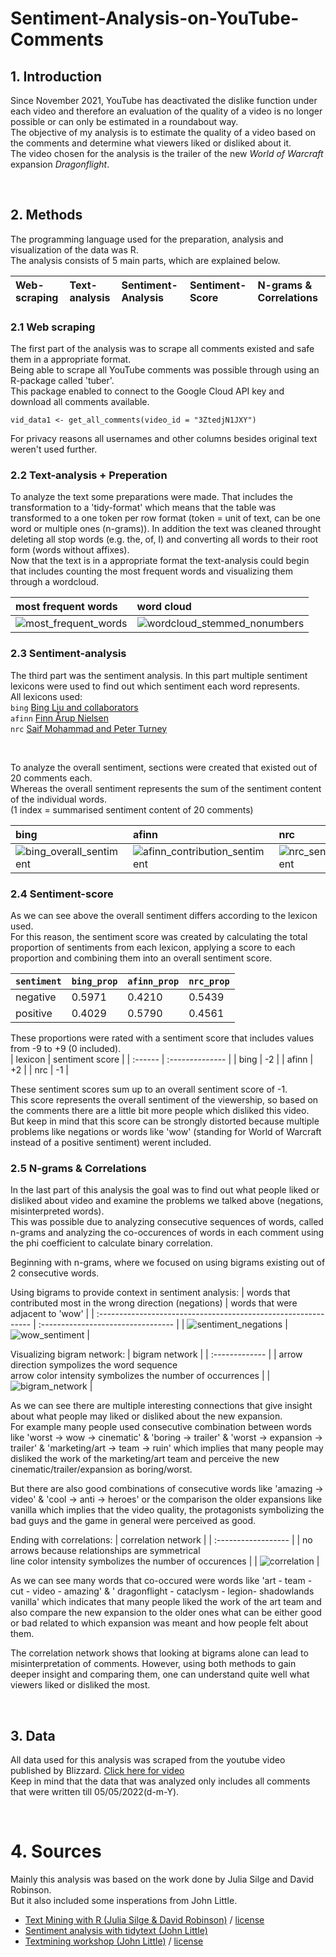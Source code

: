 # Sentiment-Analysis-on-YouTube-Comments


## 1. Introduction 

Since November 2021, YouTube has deactivated the dislike function under each video and therefore an evaluation of the quality of a video is no longer possible or can only be estimated in a roundabout way. <br />
The objective of my analysis is to estimate the quality of a video based on the comments and determine what viewers liked or disliked about it. <br />
The video chosen for the analysis is the trailer of the new *World of Warcraft* expansion *Dragonflight*. <br />


<p>&nbsp;</p>


## 2. Methods

The programming language used for the preparation, analysis and visualization of the data was R. <br />
The analysis consists of 5 main parts, which are explained below.

| Web-scraping | Text-analysis | Sentiment-Analysis | Sentiment-Score | N-grams & Correlations |
| :----------- | :------------ | :----------------- | :-------------- | :--------------------- |

### 2.1 Web scraping
The first part of the analysis was to scrape all comments existed and safe them in a appropriate format. <br />
Being able to scrape all YouTube comments was possible through using an R-package called 'tuber'. <br />
This package enabled to connect to the Google Cloud API key and download all comments available.
```
vid_data1 <- get_all_comments(video_id = "3ZtedjN1JXY")
```
For privacy reasons all usernames and other columns besides original text weren't used further.

### 2.2 Text-analysis + Preperation
To analyze the text some preparations were made. That includes the transformation to a 'tidy-format' which means that the table was transformed to a one token per row format (token = unit of text, can be one word or multiple ones (n-grams)). In addition the text was cleaned throught deleting all stop words (e.g. the, of, I) and converting all words to their root form (words without affixes). <br />
Now that the text is in a appropriate format the text-analysis could begin that includes counting the most frequent words and visualizing them through a wordcloud.


| most frequent words | word cloud | 
| :------------------ | :--------- | 
| ![most_frequent_words](https://user-images.githubusercontent.com/104349890/168629988-0241a141-072c-4ec1-875a-c423d4fa3da6.png)| ![wordcloud_stemmed_nonumbers](https://user-images.githubusercontent.com/104349890/168629700-83ac6719-be86-4093-9ba0-6e184e4615e5.png) |

### 2.3 Sentiment-analysis
The third part was the sentiment analysis. In this part multiple sentiment lexicons were used to find out which sentiment each word represents. <br />
All lexicons used:  <br />
`bing` [Bing Liu and collaborators](https://www.cs.uic.edu/~liub/FBS/sentiment-analysis.html) <br />
`afinn` [Finn Årup Nielsen](http://www2.imm.dtu.dk/pubdb/pubs/6010-full.html) <br />
`nrc` [Saif Mohammad and Peter Turney](http://saifmohammad.com/WebPages/NRC-Emotion-Lexicon.htm) <br />
<p>&nbsp;</p>
To analyze the overall sentiment, sections were created that existed out of 20 comments each. <br />
Whereas the overall sentiment represents the sum of the sentiment content of the individual words. <br />
(1 index = summarised sentiment content of 20 comments) <br />

| bing | afinn | nrc |
| :--- | :---- | :-- |
|![bing_overall_sentiment](https://user-images.githubusercontent.com/104349890/168635643-08b32d9b-93d9-45f6-9003-5a671e363065.png)|![afinn_contribution_sentiment](https://user-images.githubusercontent.com/104349890/168635721-aa867605-2ab9-4745-89f5-8f68f439d2af.png)|![nrc_sentiment](https://user-images.githubusercontent.com/104349890/168635740-dcc94227-b20e-4f1e-9f1f-a61d32461b7e.png)|

### 2.4 Sentiment-score
As we can see above the overall sentiment differs according to the lexicon used. <br />
For this reason, the sentiment score was created by calculating the total proportion of sentiments from each lexicon, applying a score to each proportion and combining them into an overall sentiment score. <br />

| `sentiment` | `bing_prop` | `afinn_prop` | `nrc_prop` | 
| :---------- | :---------- | :----------- | :--------- |
| negative    | 0.5971      | 0.4210       | 0.5439     | 
| positive    | 0.4029      | 0.5790       | 0.4561     |

These proportions were rated with a sentiment score that includes values from -9 to +9 (0 included). <br />
| lexicon | sentiment score |
| :------ | :-------------- |
| bing    | -2              |
| afinn   | +2              |
| nrc     | -1              |

These sentiment scores sum up to an overall sentiment score of -1. <br />
This score represents the overall sentiment of the viewership, so based on the comments there are a little bit more people which disliked this video. <br />
But keep in mind that this score can be strongly distorted because multiple problems like negations or words like 'wow' (standing for World of Warcraft instead of a positive sentiment) werent included.


### 2.5 N-grams & Correlations
In the last part of this analysis the goal was to find out what people liked or disliked about video and examine the problems we talked above (negations, misinterpreted words). <br />
This was possible due to analyzing consecutive sequences of words, called n-grams and analyzing the co-occurences of words in each comment using the phi coefficient to calculate binary correlation. <br />

Beginning with n-grams, where we focused on using bigrams existing out of 2 consecutive words. <br /> 

Using bigrams to provide context in sentiment analysis:
| words that contributed most in the wrong direction (negations) | words that were adjacent to 'wow'  |
| :------------------------------------------------------------- | :--------------------------------- |
| ![sentiment_negations](https://user-images.githubusercontent.com/104349890/168787598-f6da280a-39a4-4f70-9d45-4bf0c7c3f429.png) | ![wow_sentiment](https://user-images.githubusercontent.com/104349890/168786238-900a979e-db41-400d-a013-7827de52e1d7.png) |

Visualizing bigram network: 
| bigram network |
| :------------- |
| arrow direction sympolizes the word sequence <br /> arrow color intensity symbolizes the number of occurrences |
| ![bigram_network](https://user-images.githubusercontent.com/104349890/168792243-e648be3b-a6c2-40d9-8c37-c6d99afa728c.png) |

As we can see there are multiple interesting connections that give insight about what people may liked or disliked about the new expansion. <br /> 
For example many people used consecutive combination between words like 'worst -> wow -> cinematic' & 'boring -> trailer' & 'worst -> expansion -> trailer' & 'marketing/art -> team -> ruin' which implies that many people may disliked the work of the marketing/art team and perceive the new cinematic/trailer/expansion as boring/worst. <br />

But there are also good combinations of consecutive words like 'amazing -> video' & 'cool -> anti -> heroes' or the comparison the older expansions like vanilla which implies that the video quality, the protagonists symbolizing the bad guys and the game in general were perceived as good. <br />

Ending with correlations:
| correlation network |
| :------------------ |
| no arrows because relationships are symmetrical <br /> line color intensity symbolizes the number of occurences |
| ![correlation](https://user-images.githubusercontent.com/104349890/168800581-969cb1b6-31d9-4580-a25f-28a87e717248.png) |

As we can see many words that co-occured were words like 'art - team - cut - video - amazing' & ' dragonflight - cataclysm - legion- shadowlands vanilla' which indicates that many people liked the work of the art team and also compare the new expansion to the older ones what can be either good or bad related to which expansion was meant and how people felt about them. <br />

The correlation network shows that looking at bigrams alone can lead to misinterpretation of comments. However, using both methods to gain deeper insight and comparing them, one can understand quite well what viewers liked or disliked the most.

<p>&nbsp;</p>


## 3. Data
All data used for this analysis was scraped from the youtube video published by Blizzard. [Click here for video](https://www.youtube.com/watch?v=3ZtedjN1JXY&t=47s) <br />
Keep in mind that the data that was analyzed only includes all comments that were written till 05/05/2022(d-m-Y). <br />


<p>&nbsp;</p>


# 4. Sources

Mainly this analysis was based on the work done by Julia Silge and David Robinson. <br />
But it also included some insperations from John Little.

- [Text Mining with R (Julia Silge & David Robinson)](https://www.tidytextmining.com/) / [license](https://creativecommons.org/licenses/by-nc-sa/3.0/us/)
- [Sentiment analysis with tidytext (John Little)](https://www.youtube.com/watch?v=P5ihIzoZivc&t=1613s) 
- [Textmining workshop (John Little)](https://github.com/libjohn/workshop_textmining) / [license](https://github.com/libjohn/workshop_textmining/blob/main/license.txt)
